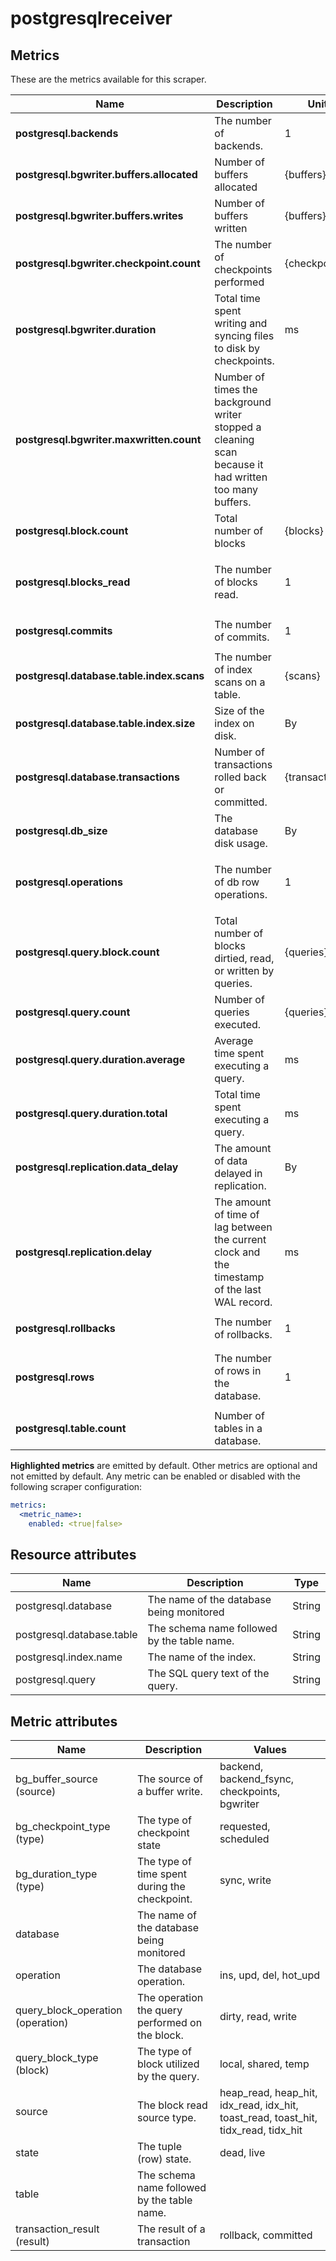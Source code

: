 [comment]: <> (Code generated by mdatagen. DO NOT EDIT.)

# postgresqlreceiver

## Metrics

These are the metrics available for this scraper.

| Name | Description | Unit | Type | Attributes |
| ---- | ----------- | ---- | ---- | ---------- |
| **postgresql.backends** | The number of backends. | 1 | Sum(Int) | <ul> <li>database</li> </ul> |
| **postgresql.bgwriter.buffers.allocated** | Number of buffers allocated | {buffers} | Sum(Int) | <ul> </ul> |
| **postgresql.bgwriter.buffers.writes** | Number of buffers written | {buffers} | Sum(Int) | <ul> <li>bg_buffer_source</li> </ul> |
| **postgresql.bgwriter.checkpoint.count** | The number of checkpoints performed | {checkpoints} | Sum(Int) | <ul> <li>bg_checkpoint_type</li> </ul> |
| **postgresql.bgwriter.duration** | Total time spent writing and syncing files to disk by checkpoints. | ms | Sum(Int) | <ul> <li>bg_duration_type</li> </ul> |
| **postgresql.bgwriter.maxwritten.count** | Number of times the background writer stopped a cleaning scan because it had written too many buffers. |  | Sum(Int) | <ul> </ul> |
| **postgresql.block.count** | Total number of blocks | {blocks} | Sum(Int) | <ul> </ul> |
| **postgresql.blocks_read** | The number of blocks read. | 1 | Sum(Int) | <ul> <li>database</li> <li>table</li> <li>source</li> </ul> |
| **postgresql.commits** | The number of commits. | 1 | Sum(Int) | <ul> <li>database</li> </ul> |
| **postgresql.database.table.index.scans** | The number of index scans on a table. | {scans} | Sum(Int) | <ul> </ul> |
| **postgresql.database.table.index.size** | Size of the index on disk. | By | Gauge(Int) | <ul> </ul> |
| **postgresql.database.transactions** | Number of transactions rolled back or committed. | {transactions} | Sum(Int) | <ul> <li>transaction_result</li> </ul> |
| **postgresql.db_size** | The database disk usage. | By | Sum(Int) | <ul> <li>database</li> </ul> |
| **postgresql.operations** | The number of db row operations. | 1 | Sum(Int) | <ul> <li>database</li> <li>table</li> <li>operation</li> </ul> |
| **postgresql.query.block.count** | Total number of blocks dirtied, read, or written by queries. | {queries} | Sum(Int) | <ul> <li>query_block_operation</li> <li>query_block_type</li> </ul> |
| **postgresql.query.count** | Number of queries executed. | {queries} | Sum(Int) | <ul> </ul> |
| **postgresql.query.duration.average** | Average time spent executing a query. | ms | Gauge(Double) | <ul> </ul> |
| **postgresql.query.duration.total** | Total time spent executing a query. | ms | Sum(Double) | <ul> </ul> |
| **postgresql.replication.data_delay** | The amount of data delayed in replication. | By | Gauge(Int) | <ul> </ul> |
| **postgresql.replication.delay** | The amount of time of lag between the current clock and the timestamp of the last WAL record. | ms | Gauge(Int) | <ul> </ul> |
| **postgresql.rollbacks** | The number of rollbacks. | 1 | Sum(Int) | <ul> <li>database</li> </ul> |
| **postgresql.rows** | The number of rows in the database. | 1 | Sum(Int) | <ul> <li>state</li> <li>database</li> <li>table</li> </ul> |
| **postgresql.table.count** | Number of tables in a database. |  | Gauge(Int) | <ul> </ul> |

**Highlighted metrics** are emitted by default. Other metrics are optional and not emitted by default.
Any metric can be enabled or disabled with the following scraper configuration:

```yaml
metrics:
  <metric_name>:
    enabled: <true|false>
```

## Resource attributes

| Name | Description | Type |
| ---- | ----------- | ---- |
| postgresql.database | The name of the database being monitored | String |
| postgresql.database.table | The schema name followed by the table name. | String |
| postgresql.index.name | The name of the index. | String |
| postgresql.query | The SQL query text of the query. | String |

## Metric attributes

| Name | Description | Values |
| ---- | ----------- | ------ |
| bg_buffer_source (source) | The source of a buffer write. | backend, backend_fsync, checkpoints, bgwriter |
| bg_checkpoint_type (type) | The type of checkpoint state | requested, scheduled |
| bg_duration_type (type) | The type of time spent during the checkpoint. | sync, write |
| database | The name of the database being monitored |  |
| operation | The database operation. | ins, upd, del, hot_upd |
| query_block_operation (operation) | The operation the query performed on the block. | dirty, read, write |
| query_block_type (block) | The type of block utilized by the query. | local, shared, temp |
| source | The block read source type. | heap_read, heap_hit, idx_read, idx_hit, toast_read, toast_hit, tidx_read, tidx_hit |
| state | The tuple (row) state. | dead, live |
| table | The schema name followed by the table name. |  |
| transaction_result (result) | The result of a transaction | rollback, committed |
